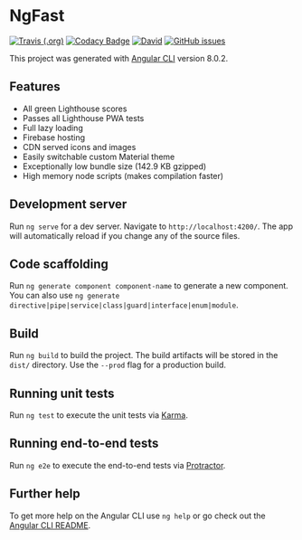 # NgFast

[![Travis (.org)](https://img.shields.io/travis/jaspercayne/ng-fast.svg)](https://travis-ci.org/jaspercayne/ng-fast)
[![Codacy Badge](https://api.codacy.com/project/badge/Grade/416ae7ab519647198f2ad3cdb2a76e86)](https://www.codacy.com/app/jaspercayne/ng-fast?utm_source=github.com&utm_medium=referral&utm_content=jaspercayne/ng-fast&utm_campaign=Badge_Grade)
[![David](https://img.shields.io/david/jaspercayne/ng-fast.svg)](https://david-dm.org/jaspercayne/ng-fast)
[![GitHub issues](https://img.shields.io/github/issues/jaspercayne/ng-fast.svg)](https://github.com/jaspercayne/ng-fast/issues)

This project was generated with [Angular CLI](https://github.com/angular/angular-cli) version 8.0.2.

## Features

- All green Lighthouse scores
- Passes all Lighthouse PWA tests
- Full lazy loading
- Firebase hosting
- CDN served icons and images
- Easily switchable custom Material theme
- Exceptionally low bundle size (142.9 KB gzipped)
- High memory node scripts (makes compilation faster)

## Development server

Run `ng serve` for a dev server. Navigate to `http://localhost:4200/`. The app will automatically reload if you change any of the source files.

## Code scaffolding

Run `ng generate component component-name` to generate a new component. You can also use `ng generate directive|pipe|service|class|guard|interface|enum|module`.

## Build

Run `ng build` to build the project. The build artifacts will be stored in the `dist/` directory. Use the `--prod` flag for a production build.

## Running unit tests

Run `ng test` to execute the unit tests via [Karma](https://karma-runner.github.io).

## Running end-to-end tests

Run `ng e2e` to execute the end-to-end tests via [Protractor](http://www.protractortest.org/).

## Further help

To get more help on the Angular CLI use `ng help` or go check out the [Angular CLI README](https://github.com/angular/angular-cli/blob/master/README.md).
